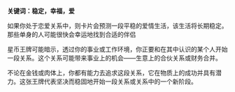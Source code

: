 **关键词：稳定，幸福，爱**

如果你处于恋爱关系中，则卡片会预测一段平稳的爱情生活，该生活将长期稳定。
那些单身的人可能很快会幸运地找到合适的伴侣

星币王牌可能暗示，透过你的事业或工作环境，你正要和在其中认识的某个人开始一段关系。这个关系可能带来事业上的机会——生意上的合伙关系或财务合并。
 
不论在金钱或肉体上，你都有能力去追求这段关系，它在物质上的成功并具有潜力。这张王牌代表坚决而稳固地开始一段关系或关系中的一个新阶段。

